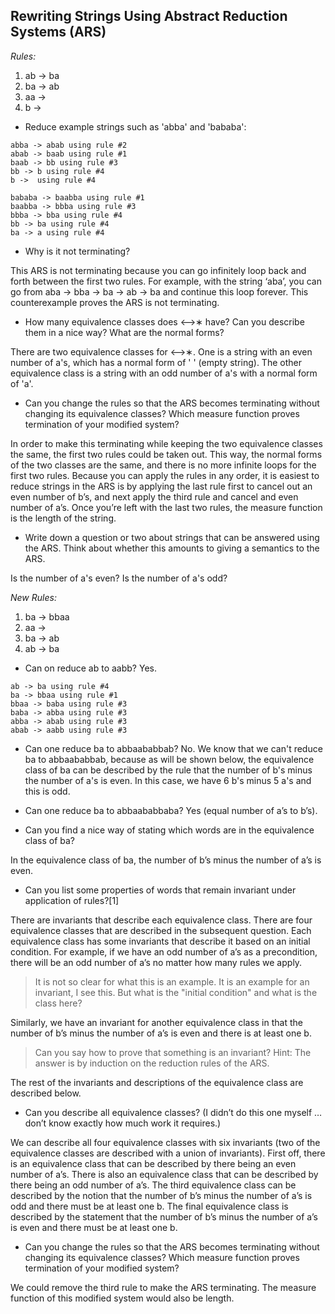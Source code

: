 ## Rewriting Strings Using Abstract Reduction Systems (ARS)

_Rules:_
1. ab -> ba
2. ba -> ab
3. aa -> 
4. b ->

- Reduce example strings such as 'abba' and 'bababa':

```
abba -> abab using rule #2
abab -> baab using rule #1
baab -> bb using rule #3
bb -> b using rule #4
b ->  using rule #4
```

```
bababa -> baabba using rule #1
baabba -> bbba using rule #3
bbba -> bba using rule #4
bb -> ba using rule #4
ba -> a using rule #4
```

- Why is it not terminating?

This ARS is not terminating because you can go infinitely loop back and forth between the first two rules. For example, 
with the string ‘aba’, you can go from aba -> bba -> ba -> ab -> ba and continue this loop forever. This counterexample 
proves the ARS is not terminating.

- How many equivalence classes does ⟷∗ have? Can you describe them in a nice way? What are the normal forms?

There are two equivalence classes for ⟷∗. One is a string with an even number of a's, which has a normal form of ' ' 
(empty string). The other equivalence class is a string with an odd number of a's with a normal form of 'a'. 

- Can you change the rules so that the ARS becomes terminating without changing its equivalence classes? Which measure 
function proves termination of your modified system?

In order to make this terminating while keeping the two equivalence classes the same, the first two rules could be taken out.
This way, the normal forms of the two classes are the same, and there is no more infinite loops for the first two rules. 
Because you can apply the rules in any order, it is easiest to reduce strings in the ARS is by applying the last rule first to cancel out an even number of b’s, and next apply the third rule and cancel and even number of a’s. Once you’re left with the last two rules, the measure function is the length of the string.


- Write down a question or two about strings that can be answered using the ARS. Think about whether this amounts to giving 
a semantics to the ARS.

Is the number of a's even? Is the number of a's odd?

_New Rules:_
1. ba -> bbaa
2. aa ->
3. ba -> ab
4. ab -> ba

- Can on reduce ab to aabb?
Yes.

```
ab -> ba using rule #4
ba -> bbaa using rule #1
bbaa -> baba using rule #3
baba -> abba using rule #3
abba -> abab using rule #3
abab -> aabb using rule #3
```

- Can one reduce ba to abbaababbab?
No. We know that we can't reduce ba to abbaababbab, because as will be shown below, the equivalence class of ba can be described by the rule that the number of b's minus the number of a's is even. In this case, we have 6 b's minus 5 a's and this is odd.

- Can one reduce ba to abbaababbaba?
Yes (equal number of a’s to b’s).

- Can you find a nice way of stating which words are in the equivalence class of ba?

In the equivalence class of ba, the number of b’s minus the number of a’s is even.

- Can you list some properties of words that remain invariant under application of rules?[1]

There are invariants that describe each equivalence class. There are four equivalence classes that are 
described in the subsequent question. Each equivalence class has some invariants that describe it based on an 
initial condition. For example, if we have an odd number of a’s as a precondition, there will be an odd number 
of a’s no matter how many rules we apply.

> It is not so clear for what this is an example. It is an example for an invariant, I see this. But what is the "initial condition" and what is the class here?


Similarly, we have an invariant for another equivalence class in that 
the number of b’s minus the number of a’s is even and there is at least one b. 

> Can you say how to prove that something is an invariant? Hint: The answer is by induction on the reduction rules of the ARS.

The rest of the invariants and 
descriptions of the equivalence class are described below.

- Can you describe all equivalence classes? (I didn’t do this one myself … don’t know exactly how much work it requires.)

We can describe all four equivalence classes with six invariants (two of the equivalence classes are described with a 
union of invariants). First off, there is an equivalence class that can be described by there being an even number of a’s. 
There is also an equivalence class that can be described by there being an odd number of a’s. The third equivalence 
class can be described by the notion that the number of b’s minus the number of a’s is odd and there must be at least one b. 
The final equivalence class is described by the statement that the number of b’s minus the number of a’s is even and there 
must be at least one b. 

- Can you change the rules so that the ARS becomes terminating without changing its equivalence classes? Which measure 
function proves termination of your modified system?

We could remove the third rule to make the ARS terminating. The measure function of this modified system would also be length.
